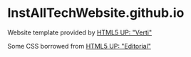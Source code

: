 # InstAllTechWebsite.github.io

Website template provided by [HTML5 UP: "Verti"](https://html5up.net/verti)

Some CSS borrowed from [HTML5 UP: "Editorial"](https://html5up.net/editorial)